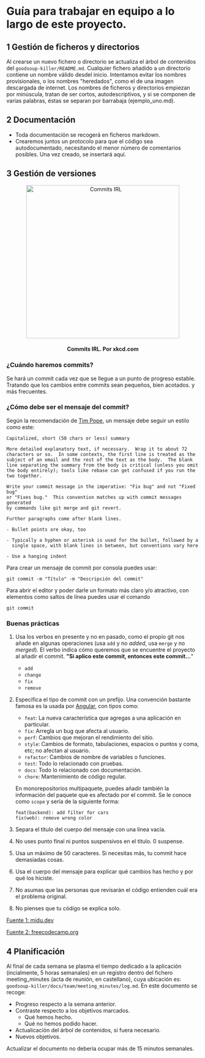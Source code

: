 # Guía para trabajar en equipo a lo largo de este proyecto.
## 1 Gestión de ficheros y directorios
Al crearse un nuevo fichero o directorio se actualiza el árbol de contenidos del `goodsoup-killer/README.md`.
Cualquier fichero añadido a un directorio contiene un nombre válido desdel inicio. Intentamos evitar los nombres provisionales, o los nombres "heredados", como el de una imagen descargada de internet. Los nombres de ficheros y directorios empiezan por minúscula, tratan de ser cortos, autodescriptivos, y si se componen de varias palabras, éstas se separan por barrabaja (ejemplo_uno.md).
## 2 Documentación 
* Toda documentación se recogerá en ficheros markdown.
* Crearemos juntos un protocolo para que el código sea autodocumentado, necesitando el menor número de comentarios posibles. Una vez creado, se insertará aquí.
## 3 Gestión de versiones
<div style="text-align: center;">
<img src="https://imgs.xkcd.com/comics/git_commit_2x.png" alt="Commits IRL" width="400"/>

#### Commits IRL. Por xkcd.com
</div>

### ¿Cuándo haremos commits?
Se hará un commit cada vez que se llegue a un punto de progreso estable. Tratando que los cambios entre commits sean pequeños, bien acotados. y más frecuentes.
### ¿Cómo debe ser el mensaje del commit?

Según la recomendación de [Tim Pope](https://tbaggery.com/2008/04/19/a-note-about-git-commit-messages.html), un mensaje debe seguir un estilo como este:
```
Capitalized, short (50 chars or less) summary

More detailed explanatory text, if necessary.  Wrap it to about 72
characters or so.  In some contexts, the first line is treated as the
subject of an email and the rest of the text as the body.  The blank
line separating the summary from the body is critical (unless you omit
the body entirely); tools like rebase can get confused if you run the
two together.

Write your commit message in the imperative: "Fix bug" and not "Fixed bug"
or "Fixes bug."  This convention matches up with commit messages generated
by commands like git merge and git revert.

Further paragraphs come after blank lines.

- Bullet points are okay, too

- Typically a hyphen or asterisk is used for the bullet, followed by a
  single space, with blank lines in between, but conventions vary here

- Use a hanging indent
```
Para crear un mensaje de commit por consola puedes usar:
```
git commit -m "Título" -m "Descripción del commit"
```
Para abrir el editor y poder darle un formato más claro y/o atractivo, con elementos como saltos de línea puedes usar el comando
```
git commit
```

### Buenas prácticas
1. Usa los verbos en presente y no en pasado, como el propio git nos añade en algunas operaciones (usa `add` y no *added*, usa `merge` y no *merged*). 
El verbo indica cómo queremos que se encuentre el proyecto al añadir el commit. **"Si aplico este commit, entonces este commit…**"
    * `add`
    * `change`
    * `fix`
    * `remove`

2. Especifica el tipo de commit con un prefijo. Una convención bastante famosa es la usada por [Angular](https://github.com/angular/angular/blob/22b96b9/CONTRIBUTING.md#-commit-message-guidelines), con tipos como:
    * `feat`: La nueva característica que agregas a una aplicación en particular.
    * `fix`: Arregla un bug que afecta al usuario.
    * `perf`: Cambios que mejoran el rendimiento del sitio.
    * `style`: Cambios de formato, tabulaciones, espacios o puntos y coma, etc; no afectan al usuario.
    * `refactor`: Cambios de nombre de variables o funciones.
    * `test`: Todo lo relacionado con pruebas.
    * `docs`: Todo lo relacionado con documentación.
    * `chore`: Mantenimiento de código regular.

    En monorepositorios multipaquete, puedes añadir también la información del paquete que es afectado por el commit. Se le conoce como `scope` y sería de la siguiente forma:
    ```
    feat(backend): add filter for cars
    fix(web): remove wrong color
    ```

3. Separa el título del cuerpo del mensaje con una línea vacía.
4. No uses punto final ni puntos suspensivos en el título. 0 suspense.
5. Usa un máximo de 50 caracteres. Si necesitas más, tu commit hace demasiadas cosas.
6. Usa el cuerpo del mensaje para explicar qué cambios has hecho y por qué los hiciste.

7. No asumas que las personas que revisarán el código entienden cuál era el problema original.
8. No pienses que tu código se explica solo.

[Fuente 1: midu.dev](https://midu.dev/buenas-practicas-escribir-commits-git/)

[Fuente 2: freecodecamp.org](https://www.freecodecamp.org/espanol/news/como-escribir-un-buen-mensaje-de-commit/)

## 4 Planificación
Al final de cada semana se plasma el tiempo dedicado a la aplicación (incialmente, 5 horas semanales) en un registro dentro del fichero meeting_minutes (acta de reunión, en castellano), cuya ubicación es: `goodsoup-killer/docs/team/meeting_minutes/log.md`. En este documento se recoge:
* Progreso respecto a la semana anterior.
* Contraste respecto a los objetivos marcados.
    * Qué hemos hecho.
    * Qué no hemos podido hacer.
* Actualicación del árbol de contenidos, si fuera necesario.
* Nuevos objetivos.

Actualizar el documento no debería ocupar más de 15 minutos semanales.